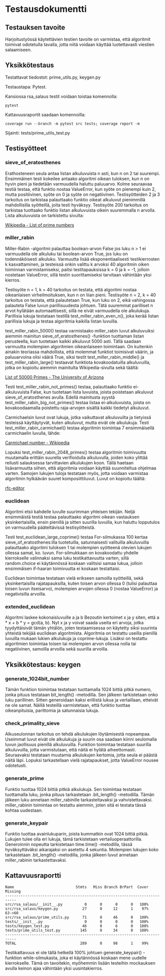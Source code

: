 # Testausdokumentti

## Testauksen tavoite

Harjoitustyössä käytettävien testien tavoite on varmistaa, että algoritmit toimivat odotetulla tavalla, jotta niitä voidaan käyttää luotettavasti viestien salaamiseen.

## Yksikkötestaus

Testattavat tiedostot: prime_utils.py, keygen.py

Testaustapa: Pytest.

Kansiossa rsa_salaus testit voidaan toistaa komennolla:

```pytest```

Kattavuusraportit saadaan komennoilla:

```coverage run --branch -m pytest src tests; coverage report -m```

Sijainti: tests/prime_utils_test.py

## Testisyötteet

### sieve_of_eratosthenes

Erathosteneen seula antaa listan alkuluvuista n asti, kun n on 2 tai suurempi. Ensimmäinen testi kokeilee antaako algoritmi oikean tuloksen, kun n on hyvin pieni ja tiedetään varmuudella haluttu paluuarvo. Kolme seuraavaa testiä testaa, että funktio nostaa ValueError, kun syöte on pienempi kuin 2, mutta positiivinen, syöte on 0 ja syöte on negatiivinen. Testisyötteiden 2 ja 3 tarkoitus on tarkistaa palauttaako funktio oikeat alkuluvut pienimmillä mahdollisilla syötteillä, joita testi hyväksyy. Testisyöte 200 tarkoitus on tarkistaa tuottaako funktio listan alkuluvuista oikein suuremmalla n arvolla. Lista alkuluvuista on tarkistettu sivulta:

[Wikipedia - List of prime numbers](https://en.wikipedia.org/wiki/List_of_prime_numbers)

### miller_rabin

Miller-Rabin -algoritmi palauttaa boolean-arvon False jos luku n > 1 ei varmuudella ole alkuluku tai boolean-arvon True, jos luku on todennäköisesti alkuluku. Varmuutta lisää eksponentiaalisesti testikierrosten k kasvattaminen, ja testeissä onkin valittu k arvoksi 40 algoritmin oiken toiminnan varmistamiseksi, paitsi testitapauksissa k = 0 ja k = -1, jolloin nostetaan ValueError, sillä testin suorittamiseksi tarvitaan vähintään yksi kierros.

Testisyöte n = 1, k = 40 tarkoitus on testata, että algoritmi nostaa oikeanlaisen virheilmoituksen, kun n on liian pieni. Testisyöte n = 2, k = 40 tarkoitus on testata, että palautetaan True, kun luku on 2, eikä vahingossa palauteta False luvun parillisuudesta johtuen. Tätä suuremmat parilliset n arvot hylätään automaattisesti, sillä ne eivät varmuudella ole alkulukuja. Parillisia lukuja testataan testillä test_miller_rabin_even_n(), joka kerää listan parillisia lukuja ja testaa algoritmia kaikilla listan luvuilla.

test_miller_rabin_5000() testaa varmistaako miller_rabin luvut alkuluvuiksi aiemmin mainitun sieve_of_eratosthenes() -funktion tuottaman listan perusteella, kun tuotetaan kaikki alkuluvut 5000 asti. Tällä saadaan varmuutta molempien algoritmien oikeanlaiseen toimintaan. On kuitenkin ainakin teoriassa mahdollista, että molemmat funktiot toimisivat väärin, ja paluuarvoina olisi väärä True, siksi testit test_miller_rabin_middle() ja test_miller_rabin_large() testaavat funktiota kovakoodatuilla alkuluvuilla, jotka on kopioitu aiemmin mainitulta Wikipedia-sivulta sekä täältä:

[List of 50000 Primes - The University of Arizona](https://www2.cs.arizona.edu/icon/oddsends/primes.htm)

Testi test_miller_rabin_not_primes() testaa, palauttaako funktio ei-alkuluvuista False, kun tuotetaan lista luvuista, joista poistetaan alkuluvut sieve_of_eratosthenes avulla. Edellä mainitusta syystä test_miller_rabin_big_not_primes() testaa listaa ei-alkuluvuista, joista on kovakoodaamalla poistettu raja-arvojen sisältä kaikki tiedetyt alkuluvut.

Carmichaelsin luvut ovat lukuja, jotka vaikuttavat alkuluvuilta ja tietyissä testeissä käyttäytyvät, kuten alkuluvut, mutta eivät ole alkulukuja. Testi test_miller_rabin_carmichael() testaa algoritmin toimintaa 7 ensimmäisellä carmichaelin luvulla, lähde:

[Carmichael number - Wikipedia](https://en.wikipedia.org/wiki/Carmichael_number)

Lopuksi test_miller_rabin_2048_primes() testaa algoritmin toimivuutta muutamalla erittäin suurella verifioidulla alkuluvulla, joiden koko ylittää reilusti salauksessa tarvittavien alkulukujen koon. Tällä haetaan lisävarmuutta siihen, että algoritmia voidaan käyttää suunniteltua ohjelmaa varten. Samojen lukujen tuloja testataan myös, jotta voidaan varmistaa algoritmin hylkäävän suuret komposiittiluvut. Luvut on kopioitu täältä:

[rfc-editor](https://www.rfc-editor.org/rfc/rfc3526#page-3)

### euclidean

Algoritmi etsii kahdelle luvulle suurimman yhteisen tekijän. Neljä ensimmäistä testiä testaa palauttaako algoritmi oikean vastauksen yksinkertaisilla, ensin pienillä ja sitten suurilla luvuilla, kun haluttu lopputulos on varmuudella pääteltävissä testisyötteistä.

Testi test_euclidean_large_coprime() testaa For-silmukassa 100 kertaa sieve_of_eratosthenes:illa tuotetuilla, satunnaisesti valituilla alkuluvuilla palauttaako algoritmi tuloksen 1 tai molempien syötteenä olevien lukujen ollessa samat, ko. luvun. For-silmukkaan on kovakoodattu yhdelle kierrokselle valinnaksi sama luku testikattavuutta varten, sillä random.choice ei käytännössä koskaan valitsisi samaa lukua, jolloin ensimmäisen if-haaran toimivuutta ei koskaan testattaisi.

Euclidean toimintaa testataan vielä erikseen samoilla syötteillä, sekä yksinkertaisilla rajatapauksilla, kuten toisen arvon ollessa 0 (tulisi palauttaa toisen luvun itseisarvo), molempien arvojen ollessa 0 (nostaa ValueError) ja negativisilla arvoilla.

### extended_euclidean

Algoritmi laskee kokonaisluvuille a ja b Bezoutin kertoimet x ja y siten, että a * x + b * y = gcd(a, b). Nyt x ja y voivat saada useita eri arvoja, jotka tyydyttäisivät tämän yhtälön, joten testaamisessa on käytetty siksi suurinta yhteistä tekijää euclidean algoritmista. Algoritmia on testattu useilla pienillä luvuilla mukaan lukien alkulukuja ja coprime-lukuja. Lisäksi on testattu algoritmien toimintaa toisen tai molempien arvon ollessa nolla tai negatiivinen, samoilla arvoilla sekä suurilla arvoilla.

## Yksikkötestaus: keygen

### generate_1024bit_number

Tämän funktion toimintaa testataan tuottamalla 1024 bittiä pitkä numero, jonka pituus testataan bit_length() -metodilla. Sen jälkeen tarkistetaan onko luku parillinen. Sitten generoidaan kaksi erillistä lukua ja vertaillaan, etteivät ne ole samat. Näillä testeillä varmistetaan, että funktio tuottaa oikeanpituisia, parittomia ja satunnaisia lukuja.

### check_primality_sieve

Alkuseulonnan tarkoitus on tehdä alkulukujen löytämisestä nopeampaa. Useimmat luvut eivät ole alkulukuja ja suurin osa saadaan kiinni seulomalla luvun jaollisuus pienillä alkuluvuilla. Funktion toimintaa testataan suurilla alkuluvuilla, jotta varmistutaan, että näitä ei hylätä aiheettomasti. Seuraavaksi testataan muutamia alkulukujen kertomia, jotta seula ei päästä näitä läpi. Lopuksi tarkastellaan vielä rajatapaukset, jotta ValueError nousee odotetusti.

### generate_prime

Funktio tuottaa 1024 bittiä pitkiä alkulukuja. Sen toimintaa testataan tuottamalla luku, jonka pituus tarkastetaan .bit_length() -metodilla. Tämän jälkeen luku annetaan miller_rabinille tarkasteltavaksi ja vahvistettavaksi. miller_rabinin toimintaa on testattu aiemmin, joten sitä ei testata tässä kohtaa uudestaan.

### generate_keypair

Funktio tuottaa avainlukuparin, joista kummatkin ovat 1024 bittiä pitkiä. Lukujen tulee olla eri lukuja, tämä tarkistetaan vertailuoperaattorilla. Generoinnin nopeutta tarkistetaan time.time() -metodilla, tässä hyväksyttäväksi aikarajaksi on asetettu 4 sekuntia. Molempien lukujen koko tarkastetaan .bit_length() -metodilla, jonka jälkeen luvut annetaan miller_rabinin tarkastettavaksi.

## Kattavuusraportti

```
Name                            Stmts   Miss Branch BrPart  Cover   Missing
---------------------------------------------------------------------------
src/rsa_salaus/__init__.py          0      0      0      0   100%
src/rsa_salaus/keygen.py           27      0     12      1    97%   63->60
src/rsa_salaus/prime_utils.py      71      0     46      0   100%
tests/__init__.py                   0      0      0      0   100%
tests/keygen_test.py               46      0      6      0   100%
tests/prime_utils_test.py         145      0     34      0   100%
---------------------------------------------------------------------------
TOTAL                             289      0     98      1    99%
```

Testikattavuus ei ole tällä hetkellä 100% johtuen generate_keypair() -funktion while-silmukasta, joka ei käytännössä koskaan mene uudelle kierrokselle. Tämä on tavoitekin, myöhemmin lisään testeihin mockauksen avulla keinon ajaa vähintään yksi uusintakierros.

